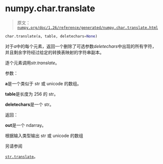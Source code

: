 # numpy.char.translate

> 原文：[`numpy.org/doc/1.26/reference/generated/numpy.char.translate.html`](https://numpy.org/doc/1.26/reference/generated/numpy.char.translate.html)

```py
char.translate(a, table, deletechars=None)
```

对于*a*中的每个元素，返回一个删除了可选参数*deletechars*中出现的所有字符，并且剩余字符经过给定的转换表映射的字符串副本。

逐个元素调用*str.translate*。

参数：

**a**是一个类似于 str 或 unicode 的数组。

**table**是长度为 256 的 str。

**deletechars**是一个 str。

返回：

**out**是一个 ndarray。

根据输入类型输出 str 或 unicode 的数组

另请参阅

[`str.translate`](https://docs.python.org/3/library/stdtypes.html#str.translate "(在 Python v3.11 中)")。
